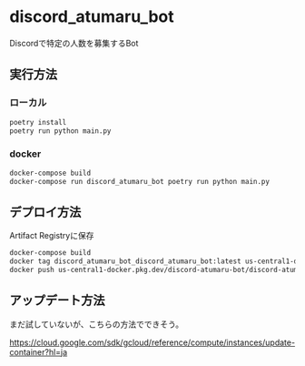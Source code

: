 # discord_atumaru_bot
Discordで特定の人数を募集するBot

## 実行方法

### ローカル

```sh
poetry install
poetry run python main.py
```

### docker

```sh
docker-compose build
docker-compose run discord_atumaru_bot poetry run python main.py
```

## デプロイ方法

Artifact Registryに保存

```sh
docker-compose build
docker tag discord_atumaru_bot_discord_atumaru_bot:latest us-central1-docker.pkg.dev/discord-atumaru-bot/discord-atumaru-bot/image:latest
docker push us-central1-docker.pkg.dev/discord-atumaru-bot/discord-atumaru-bot/image:latest
```

## アップデート方法

まだ試していないが、こちらの方法でできそう。

https://cloud.google.com/sdk/gcloud/reference/compute/instances/update-container?hl=ja
